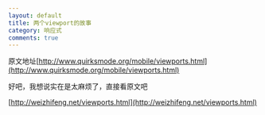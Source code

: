 ```yaml
---
layout: default
title: 两个viewport的故事
category: 响应式
comments: true
---
```


原文地址[http://www.quirksmode.org/mobile/viewports.html](http://www.quirksmode.org/mobile/viewports.html)


好吧，我想说实在是太麻烦了，直接看原文吧

[http://weizhifeng.net/viewports.html](http://weizhifeng.net/viewports.html)




